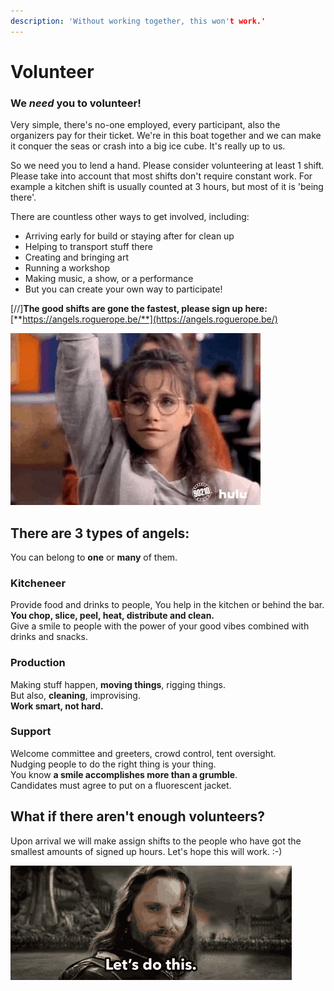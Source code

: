 ```yaml
---
description: 'Without working together, this won't work.'
---
```


# Volunteer

### We _need_ you to volunteer!

Very simple, there's no-one employed, every participant, also the organizers pay for their ticket. We're in this boat together and we can make it conquer the seas or crash into a big ice cube. It's really up to us.

So we need you to lend a hand. Please consider volunteering at least 1 shift. Please take into account that most shifts don't require constant work. For example a kitchen shift is usually counted at 3 hours, but most of it is 'being there'.

There are countless other ways to get involved, including:

* Arriving early for build or staying after for clean up
* Helping to transport stuff there
* Creating and bringing art
* Running a workshop
* Making music, a show, or a performance
* But you can create your own way to participate!

[//]**The good shifts are gone the fastest, please sign up here:** [**https://angels.roguerope.be/**](https://angels.roguerope.be/)

![Be a great person and rise to the challenge.](.gitbook/assets/giphy.webp)

## There are 3 types of angels:

You can belong to **one** or **many** of them.  

### Kitcheneer

Provide food and drinks to people, You help in the kitchen or behind the bar.  
**You chop, slice, peel, heat, distribute and clean.**  
Give a smile to people with the power of your good vibes combined with drinks and snacks.

### Production

Making stuff happen, **moving things**, rigging things.  
But also, **cleaning**, improvising.  
**Work smart, not hard.**

### Support

Welcome committee and greeters, crowd control, tent oversight.  
Nudging people to do the right thing is your thing.  
You know **a smile accomplishes more than a grumble**.  
Candidates must agree to put on a fluorescent jacket.

## What if there aren't enough volunteers?

Upon arrival we will make assign shifts to the people who have got the smallest amounts of signed up hours. Let's hope this will work. :-\)

![](.gitbook/assets/aragorn-lets-do-this.gif)